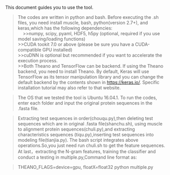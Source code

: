 This document guides you to use the tool. 

>The codes are written in python and bash. Before executing the .sh files, you need install muscle, bash, python(version 2.7+),
and keras,which has the following dependencies:<br> 
      >>numpy, scipy, pyaml, HDF5, h5py (optional, required if you use model saving/loading functions)<br> 
      >>CUDA tookit 7.0 or above (please be sure you have a CUDA-compatible GPU installed)<br> 
      >>cuDNN is optional but recommended if you want to accelerate the execution process. <br> 
      >>Both Theano and TensorFlow can be backend. If using the Theano backend, you need to install Theano. By default, Keras will use  TensorFlow as its tensor manipulation library and you can change   the default backend by the contents shown in https://keras.io/. Specific installation tutorial may also refer to that website.   

>The OS that we tested the tool is Ubuntu 16.04.1. To run the codes, enter each folder and input the original protein sequences in the .fasta file.

>Extracting test sequences in order(chouqu.py),then deleting test sequences which are in original .fasta file(shanchu.sh), using  muscle to alignment protein sequences(chuli.py),and extracting characteristics sequences (tiqu.py),inserting test sequences into modeling file(tianjia.py). The bash script integrates above operations.So,you just need run chuli.sh to get the feature sequences. At last，extracting the N-gram features, training the classifier and conduct a testing in multiple.py,Command line format as:

>THEANO_FLAGS=device=gpu, floatX=float32 python multiple.py

